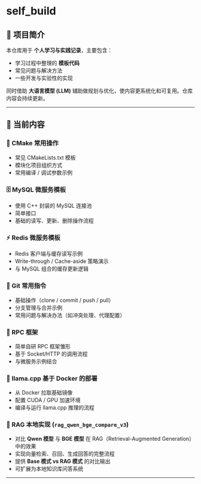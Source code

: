 # self_build

## 📌 项目简介
本仓库用于 **个人学习与实践记录**，主要包含：
- 学习过程中整理的 **模板代码**
- 常见问题与解决方法
- 一些开发与实验性的实现

同时借助 **大语言模型 (LLM)** 辅助做规划与优化，使内容更系统化和可复用。仓库内容会持续更新。

---

## 📂 当前内容

### 🔧 CMake 常用操作
- 常见 CMakeLists.txt 模板  
- 模块化项目组织方式  
- 常用编译 / 调试参数示例  

### 🗄️ MySQL 微服务模板
- 使用 C++ 封装的 MySQL 连接池  
- 简单接口  
- 基础的读写、更新、删除操作流程  

### ⚡ Redis 微服务模板
- Redis 客户端与缓存读写示例  
- Write-through / Cache-aside 策略演示  
- 与 MySQL 组合的缓存更新逻辑  

### 🌱 Git 常用指令
- 基础操作（clone / commit / push / pull）  
- 分支管理与合并示例  
- 常用问题与解决办法（如冲突处理、代理配置）  

### 🔗 RPC 框架
- 简单自研 RPC 框架雏形  
- 基于 Socket/HTTP 的调用流程  
- 与微服务示例结合  

### 🐳 llama.cpp 基于 Docker 的部署
- 从 Docker 拉取基础镜像  
- 配置 CUDA / GPU 加速环境  
- 编译与运行 llama.cpp 推理的流程  

### 📖 RAG 本地实现 (`rag_qwen_bge_compare_v3`)
- 对比 **Qwen 模型** 与 **BGE 模型** 在 RAG（Retrieval-Augmented Generation）中的效果  
- 实现向量检索、召回、生成回答的完整流程  
- 提供 **Base 模式 vs RAG 模式** 的对比输出  
- 可扩展为本地知识库问答系统  

---

